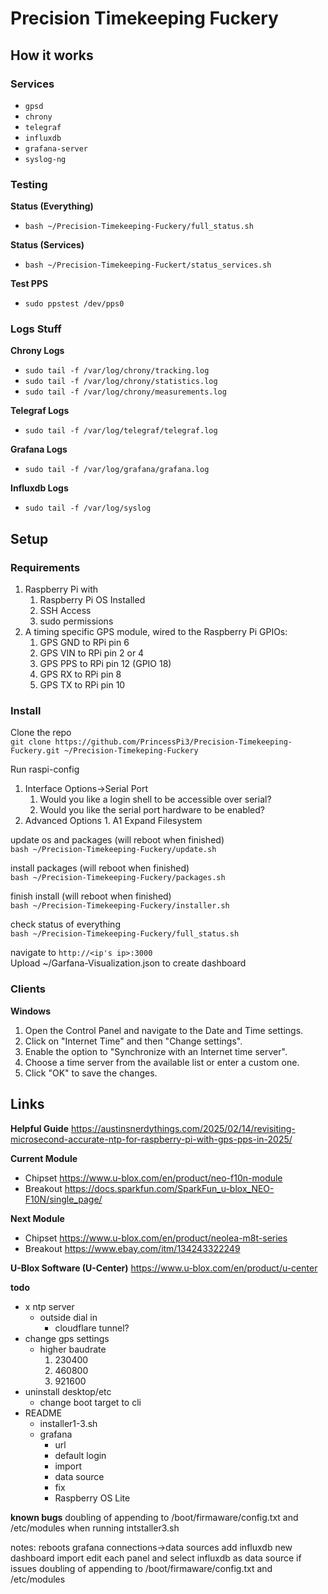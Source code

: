 # Precision Timekeeping Fuckery

## How it works
### Services
* `gpsd`
* `chrony`
* `telegraf`
* `influxdb`
* `grafana-server`
* `syslog-ng`
  
### Testing
**Status (Everything)**
* `bash ~/Precision-Timekeeping-Fuckery/full_status.sh`
  
**Status (Services)**
* `bash ~/Precision-Timekeeping-Fuckert/status_services.sh`

**Test PPS**
* `sudo ppstest /dev/pps0`
  

### Logs Stuff
**Chrony Logs**  
* `sudo tail -f /var/log/chrony/tracking.log`
* `sudo tail -f /var/log/chrony/statistics.log`
* `sudo tail -f /var/log/chrony/measurements.log`

**Telegraf Logs**  
* `sudo tail -f /var/log/telegraf/telegraf.log`

**Grafana Logs**  
* `sudo tail -f /var/log/grafana/grafana.log`

**Influxdb Logs**  
* `sudo tail -f /var/log/syslog`

## Setup
### Requirements
1. Raspberry Pi with
	1. Raspberry Pi OS Installed
	2. SSH Access
	3. sudo permissions
2. A timing specific GPS module, wired to the Raspberry Pi GPIOs:
	1. GPS GND to RPi pin 6
	2. GPS VIN to RPi pin 2 or 4
	3. GPS PPS to RPi pin 12 (GPIO 18)
	4. GPS RX to RPi pin 8
	5. GPS TX to RPi pin 10

### Install
Clone the repo  
`git clone https://github.com/PrincessPi3/Precision-Timekeeping-Fuckery.git ~/Precision-Timekeping-Fuckery`  
  
Run raspi-config
1. Interface Options->Serial Port
	1. Would you like a login shell to be accessible over serial? **<No>**
	2. Would you like the serial port hardware to be enabled? **<Yes>**
2. Advanced Options
		1. A1 Expand Filesystem

update os and packages (will reboot when finished)  
`bash ~/Precision-Timekeeping-Fuckery/update.sh`  
  
install packages (will reboot when finished)  
`bash ~/Precision-Timekeeping-Fuckery/packages.sh`  
  
finish install (will reboot when finished)  
`bash ~/Precision-Timekeeping-Fuckery/installer.sh`  
  
check status of everything  
`bash ~/Precision-Timekeeping-Fuckery/full_status.sh`  
  
navigate to `http://<ip's ip>:3000`  
Upload ~/Garfana-Visualization.json to create dashboard

### Clients
**Windows**
1. Open the Control Panel and navigate to the Date and Time settings.
2. Click on "Internet Time" and then "Change settings".
3. Enable the option to "Synchronize with an Internet time server".
4. Choose a time server from the available list or enter a custom one.
5. Click "OK" to save the changes. 

## Links
**Helpful Guide** https://austinsnerdythings.com/2025/02/14/revisiting-microsecond-accurate-ntp-for-raspberry-pi-with-gps-pps-in-2025/  

**Current Module**
* Chipset https://www.u-blox.com/en/product/neo-f10n-module
* Breakout https://docs.sparkfun.com/SparkFun_u-blox_NEO-F10N/single_page/  

**Next Module**
* Chipset https://www.u-blox.com/en/product/neolea-m8t-series
* Breakout https://www.ebay.com/itm/134243322249

**U-Blox Software (U-Center)**  https://www.u-blox.com/en/product/u-center
  
  
**todo**
* x ntp server
	* outside dial in
		* cloudflare tunnel?
* change gps settings
	* higher baudrate
		1. 230400
		2. 460800
		3. 921600
* uninstall desktop/etc
	* change boot target to cli
* README
	* installer1-3.sh
	* grafana
		* url
		* default login
		* import
		* data source
	    * fix
		* Raspberry OS Lite

**known bugs**
doubling of appending to /boot/firmaware/config.txt and /etc/modules when running intstaller3.sh

notes:
	reboots
	grafana
		connections->data sources
		add influxdb
		new dashboard
			import
			edit each panel and select influxdb as data source if issues
	doubling of appending to /boot/firmaware/config.txt and /etc/modules